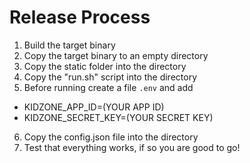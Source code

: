 # Release Process

1. Build the target binary
2. Copy the target binary to an empty directory
3. Copy the static folder into the directory
4. Copy the "run.sh" script into the directory
5. Before running create a file `.env` and add
  - KIDZONE_APP_ID=(YOUR APP ID)
  - KIDZONE_SECRET_KEY=(YOUR SECRET KEY)
6. Copy the config.json file into the directory
7. Test that everything works, if so you are good to go!

